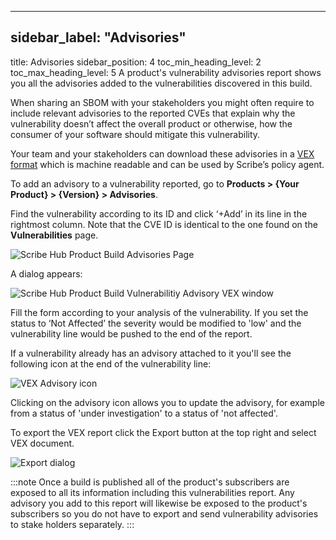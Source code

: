 
---

## sidebar_label: "Advisories"
title: Advisories
sidebar_position: 4
toc_min_heading_level: 2
toc_max_heading_level: 5
A product's vulnerability advisories report shows you all the advisories added to the vulnerabilities discovered in this build.

When sharing an SBOM with your stakeholders you might often require to include relevant advisories to the reported CVEs that explain why the vulnerability doesn’t affect the overall product or otherwise, how the consumer of your software should mitigate this vulnerability.

Your team and your stakeholders can download these advisories in a [﻿VEX format](https://cyclonedx.org/capabilities/vex/) which is machine readable and can be used by Scribe’s policy agent.

To add an advisory to a vulnerability reported, go to **Products > {Your Product} > {Version} > Advisories**.

Find the vulnerability according to its ID and click ‘+Add’ in its line in the rightmost column. Note that the CVE ID is identical to the one found on the **Vulnerabilities** page.

![Scribe Hub Product Build Advisories Page](../../img/start/advisories-start.jpg "")

A dialog appears:

![Scribe Hub Product Build Vulnerabilitiy Advisory VEX window](../../img/start/vex-start.jpg "")

Fill the form according to your analysis of the vulnerability. If you set the status to ‘Not Affected’ the severity would be modified to 'low' and the vulnerability line would be pushed to the end of the report.

If a vulnerability already has an advisory attached to it you'll see the following icon at the end of the vulnerability line:

![VEX Advisory icon](../../img/start/advisory-icon.jpg "")

Clicking on the advisory icon allows you to update the advisory, for example from a status of 'under investigation' to a status of 'not affected'.

To export the VEX report click the Export button at the top right and select VEX document.

![Export dialog](../../img/start/export-start.jpg "")

:::note
Once a build is published all of the product's subscribers are exposed to all its information including this vulnerabilities report. Any advisory you add to this report will likewise be exposed to the product's subscribers so you do not have to export and send vulnerability advisories to stake holders separately.
:::



<!--- Eraser file: https://app.eraser.io/workspace/y8MnN2N3YLQrNq9bKTWk --->